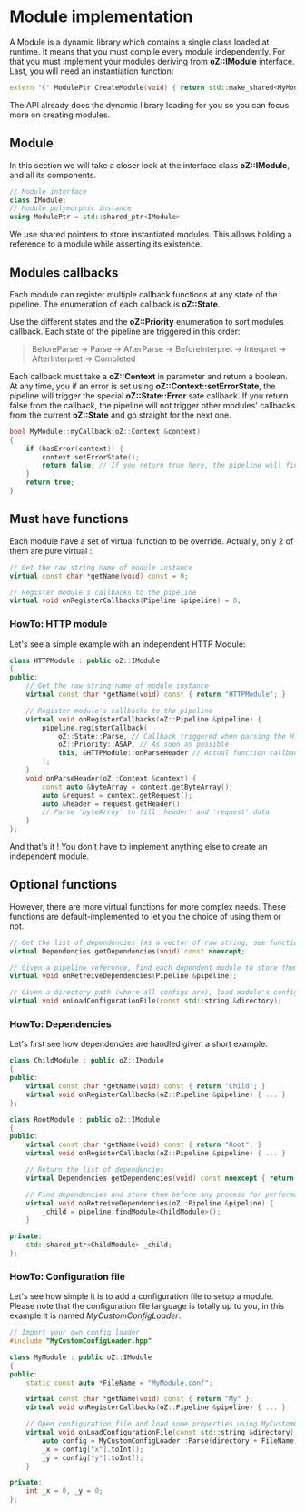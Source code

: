 # Module implementation

A Module is a dynamic library which contains a single class loaded at runtime.
It means that you must compile every module independently.
For that you must implement your modules deriving from **oZ::IModule** interface.
Last, you will need an instantiation function:
```C++
extern "C" ModulePtr CreateModule(void) { return std::make_shared<MyModule>(); }
```
The API already does the dynamic library loading for you so you can focus more on creating modules.

## Module

In this section we will take a closer look at the interface class **oZ::IModule**, and all its components.
```C++
// Module interface
class IModule;
// Module polymorphic instance
using ModulePtr = std::shared_ptr<IModule>
```
We use shared pointers to store instantiated modules. This allows holding a reference to a module while asserting its existence.

## Modules callbacks

Each module can register multiple callback functions at any state of the pipeline. The enumeration of each callback is **oZ::State**.

Use the different states and the **oZ::Priority** enumeration to sort modules callback.
Each state of the pipeline are triggered in this order:
> BeforeParse -> Parse -> AfterParse -> BeforeInterpret -> Interpret -> AfterInterpret -> Completed

Each callback must take a **oZ::Context** in parameter and return a boolean.
At any time, you if an error is set using **oZ::Context::setErrorState**, the pipeline will trigger the special **oZ::State::Error** sate callback.
If you return false from the callback, the pipeline will not trigger other modules' callbacks from the current **oZ::State** and go straight for the next one.

```C++
bool MyModule::myCallback(oZ::Context &context)
{
	if (hasError(context)) {
		context.setErrorState();
		return false; // If you return true here, the pipeline will finish to trigger every callback of the current state and not immediatly call Error callbacks
	}
	return true;
}
```

## Must have functions

Each module have a set of virtual function to be override. Actually, only 2 of them are pure virtual :
```C++
// Get the raw string name of module instance
virtual const char *getName(void) const = 0;

// Register module's callbacks to the pipeline
virtual void onRegisterCallbacks(Pipeline &pipeline) = 0;
```

### HowTo: HTTP module

Let's see a simple example with an independent HTTP Module:
```C++
class HTTPModule : public oZ::IModule
{
public:
	// Get the raw string name of module instance
	virtual const char *getName(void) const { return "HTTPModule"; }

	// Register module's callbacks to the pipeline
	virtual void onRegisterCallbacks(oZ::Pipeline &pipeline) {
		pipeline.registerCallback(
			oZ::State::Parse, // Callback triggered when parsing the HTTP request
			oZ::Priority::ASAP, // As soon as possible
			this, &HTTPModule::onParseHeader // Actual function callback
		);
	}
	void onParseHeader(oZ::Context &context) {
		const auto &byteArray = context.getByteArray();
		auto &request = context.getRequest();
		auto &header = request.getHeader();
		// Parse 'byteArray' to fill 'header' and 'request' data
	}
};
```
And that's it ! You don't have to implement anything else to create an independent module.

## Optional functions

However, there are more virtual functions for more complex needs. These functions are default-implemented to let you the choice of using them or not.
```C++
// Get the list of dependencies (as a vector of raw string, see function getName above)
virtual Dependencies getDependencies(void) const noexcept;

// Given a pipeline reference, find each dependent module to store them internally
virtual void onRetreiveDependencies(Pipeline &pipeline);

// Given a directory path (where all configs are), load module's configuration file
virtual void onLoadConfigurationFile(const std::string &directory);
```

### HowTo: Dependencies

Let's first see how dependencies are handled given a short example:

```C++
class ChildModule : public oZ::IModule
{
public:
	virtual const char *getName(void) const { return "Child"; }
	virtual void onRegisterCallbacks(oZ::Pipeline &pipeline) { ... }
};

class RootModule : public oZ::IModule
{
public:
	virtual const char *getName(void) const { return "Root"; }
	virtual void onRegisterCallbacks(oZ::Pipeline &pipeline) { ... }

	// Return the list of dependencies
	virtual Dependencies getDependencies(void) const noexcept { return { "Child" }; }

	// Find dependencies and store them before any process for performance reasons
	virtual void onRetreiveDependencies(oZ::Pipeline &pipeline) {
		_child = pipeline.findModule<ChildModule>();
	}

private:
	std::shared_ptr<ChildModule> _child;
};
```

### HowTo: Configuration file

Let's see how simple it is to add a configuration file to setup a module.
Please note that the configuration file language is totally up to you, in this example it is named *MyCustomConfigLoader*.
```C++
// Import your own config loader
#include "MyCustomConfigLoader.hpp"

class MyModule : public oZ::IModule
{
public:
	static const auto *FileName = "MyModule.conf";

	virtual const char *getName(void) const { return "My" };
	virtual void onRegisterCallbacks(oZ::Pipeline &pipeline) { ... }

	// Open configuration file and load some properties using MyCustomConfigLoader
	virtual void onLoadConfigurationFile(const std::string &directory) {
		auto config = MyCustomConfigLoader::Parse(directory + FileName);
		_x = config["x"].toInt();
		_y = config["y"].toInt();
	}

private:
	int _x = 0, _y = 0;
};
```